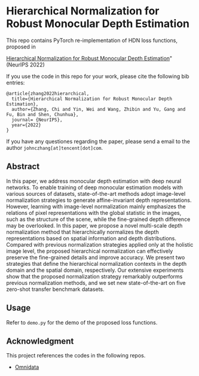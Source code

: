 # Hierarchical Normalization for Robust Monocular Depth Estimation

This repo contains PyTorch re-implementation of HDN loss functions, proposed in  

[Hierarchical Normalization for Robust Monocular Depth Estimation](https://openreview.net/pdf?id=BNqRpzwyOFU)" (NeurIPS 2022)  



If you use the code in this repo for your work, please cite the following bib entries:


    @article{zhang2022hierarchical,
      title={Hierarchical Normalization for Robust Monocular Depth Estimation},
      author={Zhang, Chi and Yin, Wei and Wang, Zhibin and Yu, Gang and Fu, Bin and Shen, Chunhua},
      journal= {NeurIPS},
      year={2022}
    }


If you have any questiones regarding the paper, please send a email to the author `johnczhang[at]tencent[dot]com`.

## Abstract

In this paper, we address monocular depth estimation with deep neural networks. To enable training of deep monocular estimation models with various sources of datasets, state-of-the-art methods adopt image-level normalization strategies to generate affine-invariant depth representations. However, learning with image-level normalization mainly emphasizes the relations of pixel representations with the global statistic in the images, such as the structure of the scene, while the fine-grained depth difference may be overlooked. In this paper, we propose a novel multi-scale depth normalization method that hierarchically normalizes the depth representations based on spatial information and depth distributions. Compared with previous normalization strategies applied only at the holistic image level, the proposed hierarchical normalization can effectively preserve the fine-grained details and improve accuracy. We present two strategies that define the hierarchical normalization contexts in the depth domain and the spatial domain, respectively. Our extensive experiments show that the proposed normalization strategy remarkably outperforms previous normalization methods, and we set new state-of-the-art on five zero-shot transfer benchmark datasets.

## Usage
Refer to `demo.py` for the demo of the proposed loss functions.

## Acknowledgment
This project references the codes in the following repos.
- [Omnidata](https://github.com/EPFL-VILAB/omnidata)


